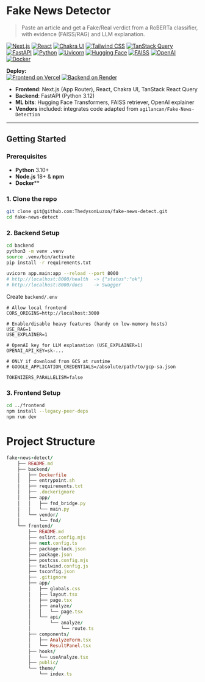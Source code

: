 # Fake News Detector
>Paste an article and get a Fake/Real verdict from a RoBERTa classifier, with evidence (FAISS/RAG) and LLM explanation.

[![Next.js](https://img.shields.io/badge/Next.js-000000?logo=nextdotjs&logoColor=white&style=for-the-badge)](#)
[![React](https://img.shields.io/badge/React-149ECA?logo=react&logoColor=white&style=for-the-badge)](#)
[![Chakra UI](https://img.shields.io/badge/Chakra%20UI-3CC7BD?logo=chakraui&logoColor=white&style=for-the-badge)](#)
[![Tailwind CSS](https://img.shields.io/badge/Tailwind-38B2AC?logo=tailwindcss&logoColor=white&style=for-the-badge)](#)
[![TanStack Query](https://img.shields.io/badge/TanStack%20Query-FF4154?logo=reactquery&logoColor=white&style=for-the-badge)](#)
[![FastAPI](https://img.shields.io/badge/FastAPI-05998B?logo=fastapi&logoColor=white&style=for-the-badge)](#)
[![Python](https://img.shields.io/badge/Python-3776AB?logo=python&logoColor=white&style=for-the-badge)](#)
[![Uvicorn](https://img.shields.io/badge/Uvicorn-222?style=for-the-badge)](#)
[![Hugging Face](https://img.shields.io/badge/Hugging%20Face-FFCC4D?logo=huggingface&logoColor=black&style=for-the-badge)](#)
[![FAISS](https://img.shields.io/badge/FAISS-0052CC?style=for-the-badge)](#)
[![OpenAI](https://img.shields.io/badge/OpenAI-412991?logo=openai&logoColor=white&style=for-the-badge)](#)
[![Docker](https://img.shields.io/badge/Docker-2496ED?logo=docker&logoColor=white&style=for-the-badge)](#)

**Deploy:**  
[![Frontend on Vercel](https://img.shields.io/badge/Frontend-Vercel-000000?logo=vercel&logoColor=white&style=for-the-badge)](#)
[![Backend on Render](https://img.shields.io/badge/Backend-Render-46E3B7?logo=render&logoColor=000&style=for-the-badge)](#)

- **Frontend**: Next.js (App Router), React, Chakra UI, TanStack React Query  
- **Backend**: FastAPI (Python 3.12)  
- **ML bits**: Hugging Face Transformers, FAISS retriever, OpenAI explainer  
- **Vendors** included: integrates code adapted from `agilancan/Fake-News-Detection`

---

## Getting Started

### Prerequisites

- **Python** 3.10+  
- **Node.js** 18+ & **npm**  
- **Docker****

### 1. Clone the repo

```bash
git clone git@github.com:ThedysonLuzon/fake-news-detect.git
cd fake-news-detect
```

### 2. Backend Setup
```bash
cd backend
python3 -m venv .venv
source .venv/bin/activate
pip install -r requirements.txt

uvicorn app.main:app --reload --port 8000
# http://localhost:8000/health  -> {"status":"ok"}
# http://localhost:8000/docs    -> Swagger
```
Create `backend/.env`
```
# Allow local frontend
CORS_ORIGINS=http://localhost:3000

# Enable/disable heavy features (handy on low-memory hosts)
USE_RAG=1
USE_EXPLAINER=1

# OpenAI key for LLM explanation (USE_EXPLAINER=1)
OPENAI_API_KEY=sk-...

# ONLY if download from GCS at runtime
# GOOGLE_APPLICATION_CREDENTIALS=/absolute/path/to/gcp-sa.json

TOKENIZERS_PARALLELISM=false
```

### 3. Frontend Setup
```bash
cd ../frontend
npm install --legacy-peer-deps
npm run dev
```

# Project Structure
```ruby
fake-news-detect/
    ├── README.md
    ├── backend/
    │   ├── Dockerfile
    │   ├── entrypoint.sh
    │   ├── requirements.txt
    │   ├── .dockerignore
    │   ├── app/
    │   │   ├── fnd_bridge.py
    │   │   └── main.py
    │   └── vendor/
    │       └── fnd/
    └── frontend/
        ├── README.md
        ├── eslint.config.mjs
        ├── next.config.ts
        ├── package-lock.json
        ├── package.json
        ├── postcss.config.mjs
        ├── tailwind.config.js
        ├── tsconfig.json
        ├── .gitignore
        ├── app/
        │   ├── globals.css
        │   ├── layout.tsx
        │   ├── page.tsx
        │   ├── analyze/
        │   │   └── page.tsx
        │   └── api/
        │       └── analyze/
        │           └── route.ts
        ├── components/
        │   ├── AnalyzeForm.tsx
        │   └── ResultPanel.tsx
        ├── hooks/
        │   └── useAnalyze.tsx
        ├── public/
        └── theme/
            └── index.ts

```
